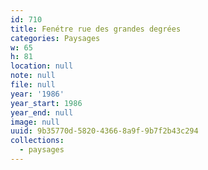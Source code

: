 ```yaml
---
id: 710
title: Fenétre rue des grandes degrées
categories: Paysages
w: 65
h: 81
location: null
note: null
file: null
year: '1986'
year_start: 1986
year_end: null
image: null
uuid: 9b35770d-5820-4366-8a9f-9b7f2b43c294
collections:
  - paysages
---
```


